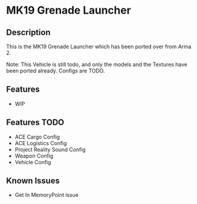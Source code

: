 # MK19 Grenade Launcher

## Description
This is the MK19 Grenade Launcher which has been ported over from Arma 2.

Note:
This Vehicle is still todo, and only the models and the Textures have been ported already. Configs are TODO.

## Features
* WIP

## Features TODO
* ACE Cargo Config
* ACE Logistics Config
* Project Reality Sound Config
* Weapon Config
* Vehicle Config

## Known Issues
* Get In MemoryPoint issue